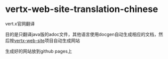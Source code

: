 # vertx-web-site-translation-chinese

vert.x官网翻译

目的是只翻译java版的adoc文件，其他语言使用docgen自动生成相应的文档，然后按[vertx-web-site](https://github.com/vert-x3/vertx-web-site)项目自动生成网站

生成好的网站放到github pages上